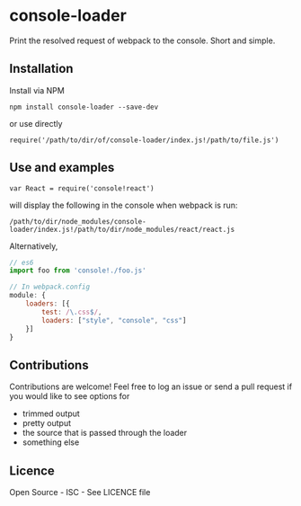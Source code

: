 # console-loader
Print the resolved request of webpack to the console. Short and simple.

## Installation
Install via NPM
```
npm install console-loader --save-dev
```
or use directly
```
require('/path/to/dir/of/console-loader/index.js!/path/to/file.js')
```

## Use and examples
```
var React = require('console!react')
```
will display the following in the console when webpack is run:
```
/path/to/dir/node_modules/console-loader/index.js!/path/to/dir/node_modules/react/react.js
```

Alternatively,
```js
// es6
import foo from 'console!./foo.js'

// In webpack.config
module: {
    loaders: [{
        test: /\.css$/,
        loaders: ["style", "console", "css"]
    }]
}
```

## Contributions
Contributions are welcome! Feel free to log an issue or send a pull request if you would like to see options for
- trimmed output
- pretty output
- the source that is passed through the loader
- something else

## Licence
Open Source - ISC - See LICENCE file
